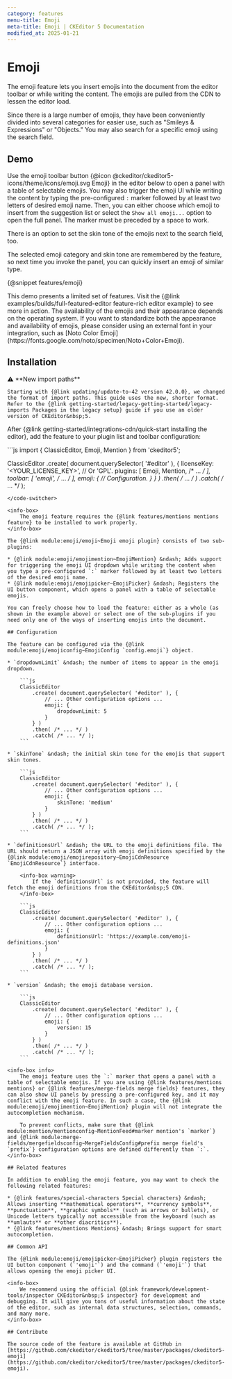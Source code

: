 ```yaml
---
category: features
menu-title: Emoji
meta-title: Emoji | CKEditor 5 Documentation
modified_at: 2025-01-21
---
```


# Emoji

The emoji feature lets you insert emojis into the document from the editor toolbar or while writing the content. The emojis are pulled from the CDN to lessen the editor load.

Since there is a large number of emojis, they have been conveniently divided into several categories for easier use, such as "Smileys & Expressions" or "Objects." You may also search for a specific emoji using the search field.

## Demo

Use the emoji toolbar button {@icon @ckeditor/ckeditor5-icons/theme/icons/emoji.svg Emoji} in the editor below to open a panel with a table of selectable emojis. You may also trigger the emoji UI while writing the content by typing the pre-configured `:` marker followed by at least two letters of desired emoji name. Then, you can either choose which emoji to insert from the suggestion list or select the `Show all emoji...` option to open the full panel. The marker must be preceded by a space to work.

There is an option to set the skin tone of the emojis next to the search field, too.

The selected emoji category and skin tone are remembered by the feature, so next time you invoke the panel, you can quickly insert an emoji of similar type.

{@snippet features/emoji}

<info-box info>
	This demo presents a limited set of features. Visit the {@link examples/builds/full-featured-editor feature-rich editor example} to see more in action.
</info-box>

<info-box warning>
	The availability of the emojis and their appearance depends on the operating system. If you want to standardize both the appearance and availability of emojis, please consider using an external font in your integration, such as [Noto Color Emoji](https://fonts.google.com/noto/specimen/Noto+Color+Emoji).
</info-box>

## Installation

<info-box info>
	⚠️ **New import paths**

	Starting with {@link updating/update-to-42 version 42.0.0}, we changed the format of import paths. This guide uses the new, shorter format. Refer to the {@link getting-started/legacy-getting-started/legacy-imports Packages in the legacy setup} guide if you use an older version of CKEditor&nbsp;5.
</info-box>

After {@link getting-started/integrations-cdn/quick-start installing the editor}, add the feature to your plugin list and toolbar configuration:

<code-switcher>
```js
import { ClassicEditor, Emoji, Mention } from 'ckeditor5';

ClassicEditor
	.create( document.querySelector( '#editor' ), {
		licenseKey: '<YOUR_LICENSE_KEY>', // Or 'GPL'.
		plugins: [ Emoji, Mention, /* ... */ ],
		toolbar: [ 'emoji', /* ... */ ],
		emoji: {
			// Configuration.
		}
	} )
	.then( /* ... */ )
	.catch( /* ... */ );
```
</code-switcher>

<info-box>
	The emoji feature requires the {@link features/mentions mentions feature} to be installed to work properly.
</info-box>

The {@link module:emoji/emoji~Emoji emoji plugin} consists of two sub-plugins:

* {@link module:emoji/emojimention~EmojiMention} &ndash; Adds support for triggering the emoji UI dropdown while writing the content when you type a pre-configured `:` marker followed by at least two letters of the desired emoji name.
* {@link module:emoji/emojipicker~EmojiPicker} &ndash; Registers the UI button component, which opens a panel with a table of selectable emojis.

You can freely choose how to load the feature: either as a whole (as shown in the example above) or select one of the sub-plugins if you need only one of the ways of inserting emojis into the document.

## Configuration

The feature can be configured via the {@link module:emoji/emojiconfig~EmojiConfig `config.emoji`} object.

* `dropdownLimit` &ndash; the number of items to appear in the emoji dropdown.

	```js
	ClassicEditor
		.create( document.querySelector( '#editor' ), {
			// ... Other configuration options ...
			emoji: {
				dropdownLimit: 5
			}
		} )
		.then( /* ... */ )
		.catch( /* ... */ );
	```

* `skinTone` &ndash; the initial skin tone for the emojis that support skin tones.

	```js
	ClassicEditor
		.create( document.querySelector( '#editor' ), {
			// ... Other configuration options ...
			emoji: {
				skinTone: 'medium'
			}
		} )
		.then( /* ... */ )
		.catch( /* ... */ );
	```

* `definitionsUrl` &ndash; the URL to the emoji definitions file. The URL should return a JSON array with emoji definitions specified by the {@link module:emoji/emojirepository~EmojiCdnResource `EmojiCdnResource`} interface.

	<info-box warning>
		If the `definitionsUrl` is not provided, the feature will fetch the emoji definitions from the CKEditor&nbsp;5 CDN.
	</info-box>

	```js
	ClassicEditor
		.create( document.querySelector( '#editor' ), {
			// ... Other configuration options ...
			emoji: {
				definitionsUrl: 'https://example.com/emoji-definitions.json'
			}
		} )
		.then( /* ... */ )
		.catch( /* ... */ );
	```

* `version` &ndash; the emoji database version.

	```js
	ClassicEditor
		.create( document.querySelector( '#editor' ), {
			// ... Other configuration options ...
			emoji: {
				version: 15
			}
		} )
		.then( /* ... */ )
		.catch( /* ... */ );
	```

<info-box info>
	The emoji feature uses the `:` marker that opens a panel with a table of selectable emojis. If you are using {@link features/mentions mentions} or {@link features/merge-fields merge fields} features, they can also show UI panels by pressing a pre-configured key, and it may conflict with the emoji feature. In such a case, the {@link module:emoji/emojimention~EmojiMention} plugin will not integrate the autocompletion mechanism.

	To prevent conflicts, make sure that {@link module:mention/mentionconfig~MentionFeed#marker mention's `marker`} and {@link module:merge-fields/mergefieldsconfig~MergeFieldsConfig#prefix merge field's `prefix`} configuration options are defined differently than `:`.
</info-box>

## Related features

In addition to enabling the emoji feature, you may want to check the following related features:

* {@link features/special-characters Special characters} &ndash; Allows inserting **mathematical operators**, **currency symbols**, **punctuation**, **graphic symbols** (such as arrows or bullets), or Unicode letters typically not accessible from the keyboard (such as **umlauts** or **other diacritics**).
* {@link features/mentions Mentions} &ndash; Brings support for smart autocompletion.

## Common API

The {@link module:emoji/emojipicker~EmojiPicker} plugin registers the UI button component (`'emoji'`) and the command (`'emoji'`) that allows opening the emoji picker UI.

<info-box>
	We recommend using the official {@link framework/development-tools/inspector CKEditor&nbsp;5 inspector} for development and debugging. It will give you tons of useful information about the state of the editor, such as internal data structures, selection, commands, and many more.
</info-box>

## Contribute

The source code of the feature is available at GitHub in [https://github.com/ckeditor/ckeditor5/tree/master/packages/ckeditor5-emoji](https://github.com/ckeditor/ckeditor5/tree/master/packages/ckeditor5-emoji).
